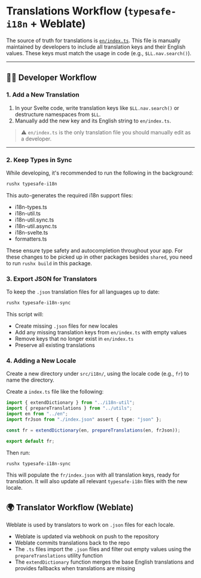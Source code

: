 # Translations Workflow (`typesafe-i18n` + Weblate)

The source of truth for translations is [`en/index.ts`](./en/index.ts).
This file is manually maintained by developers to include all translation keys and their English values. These keys must match the usage in code (e.g., `$LL.nav.search()`).

---

## 👨‍💻 Developer Workflow

### 1. Add a New Translation

1. In your Svelte code, write translation keys like `$LL.nav.search()` or destructure namespaces from `$LL`.
2. Manually add the new key and its English string to `en/index.ts`.

> ⚠️ `en/index.ts` is the only translation file you should manually edit as a developer.

---

### 2. Keep Types in Sync

While developing, it's recommended to run the following in the background:

```bash
rushx typesafe-i18n
```

This auto-generates the required i18n support files:

- i18n-types.ts
- i18n-util.ts
- i18n-util.sync.ts
- i18n-util.async.ts
- i18n-svelte.ts
- formatters.ts

These ensure type safety and autocompletion throughout your app.
For these changes to be picked up in other packages besides `shared`,
you need to run `rushx build` in this package.

### 3. Export JSON for Translators

To keep the `.json` translation files for all languages up to date:

```bash
rushx typesafe-i18n-sync
```

This script will:

- Create missing `.json` files for new locales
- Add any missing translation keys from `en/index.ts` with empty values
- Remove keys that no longer exist in `en/index.ts`
- Preserve all existing translations

### 4. Adding a New Locale

Create a new directory under `src/i18n/`, using the locale code (e.g., `fr`) to name the directory.

Create a `index.ts` file like the following:

```ts
import { extendDictionary } from "../i18n-util";
import { prepareTranslations } from "../utils";
import en from "../en";
import frJson from "./index.json" assert { type: "json" };

const fr = extendDictionary(en, prepareTranslations(en, frJson));

export default fr;
```

Then run:

```bash
rushx typesafe-i18n-sync
```

This will populate the `fr/index.json` with all translation keys, ready for translation.
It will also update all relevant `typesafe-i18n` files with the new locale.

## 🌍 Translator Workflow (Weblate)

Weblate is used by translators to work on `.json` files for each locale.

- Weblate is updated via webhook on push to the repository
- Weblate commits translations back to the repo
- The `.ts` files import the `.json` files and filter out empty values using the `prepareTranslations` utility function
- The `extendDictionary` function merges the base English translations and provides fallbacks when translations are missing
